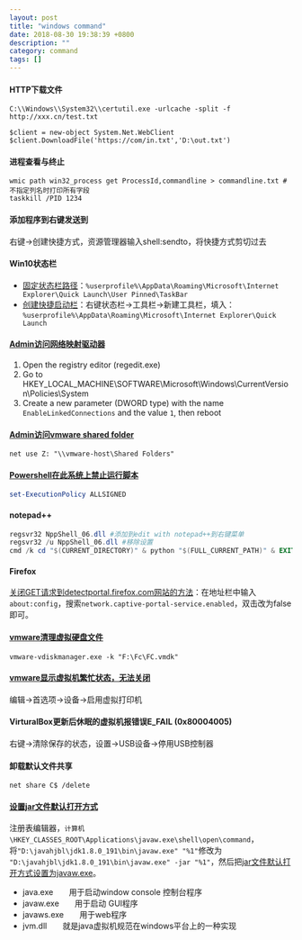 ```yaml
---
layout: post
title: "windows command"
date: 2018-08-30 19:38:39 +0800
description: ""
category: command
tags: []
---
```


#### HTTP下载文件

```
C:\\Windows\\System32\\certutil.exe -urlcache -split -f http://xxx.cn/test.txt

$client = new-object System.Net.WebClient
$client.DownloadFile('https://com/in.txt','D:\out.txt')
```

#### 进程查看与终止

```
wmic path win32_process get ProcessId,commandline > commandline.txt #不指定列名时打印所有字段
taskkill /PID 1234
```

#### 添加程序到右键发送到

右键->创建快捷方式，资源管理器输入shell:sendto，将快捷方式剪切过去

#### Win10状态栏

- [固定状态栏路径](http://www.winwin7.com/JC/11990.html)：`%userprofile%\AppData\Roaming\Microsoft\Internet Explorer\Quick Launch\User Pinned\TaskBar`
- [创建快捷启动栏](http://www.zhuangjiba.com/bios/10345.html)：右键状态栏->工具栏->新建工具栏，填入：`%userprofile%\AppData\Roaming\Microsoft\Internet Explorer\Quick Launch`

#### [Admin访问网络映射驱动器](https://blog.csdn.net/jtujtujtu/article/details/51161178)

1. Open the registry editor (regedit.exe)
2. Go to HKEY_LOCAL_MACHINE\SOFTWARE\Microsoft\Windows\CurrentVersion\Policies\System
3. Create a new parameter (DWORD type) with the name `EnableLinkedConnections` and the value `1`, then reboot

#### [Admin访问vmware shared folder](https://superuser.com/questions/1072269/vmware-shared-folder-inaccessible-with-administrator-account)

```
net use Z: "\\vmware-host\Shared Folders"
```

#### [Powershell在此系统上禁止运行脚本](https://www.jianshu.com/p/e5214b3a7627)

```powershell
set-ExecutionPolicy ALLSIGNED
```

#### notepad++

```powershell
regsvr32 NppShell_06.dll #添加到edit with notepad++到右键菜单
regsvr32 /u NppShell_06.dll #移除设置
cmd /k cd "$(CURRENT_DIRECTORY)" & python "$(FULL_CURRENT_PATH)" & EXIT #NppExec
```

#### Firefox

[关闭GET请求到detectportal.firefox.com网站的方法](http://www.mamicode.com/info-detail-1857740.html)：在地址栏中输入`about:config`，搜索`network.captive-portal-service.enabled`，双击改为false即可。

#### [vmware清理虚拟硬盘文件](http://blog.chinaunix.net/uid-13875633-id-4599466.html)

```
vmware-vdiskmanager.exe -k "F:\Fc\FC.vmdk"
```

#### [vmware显示虚拟机繁忙状态，无法关闭](https://blog.csdn.net/qq_44500635/article/details/106789982)

编辑->首选项->设备->启用虚拟打印机

#### VirturalBox更新后休眠的虚拟机报错误E_FAIL (0x80004005) 

右键->清除保存的状态，设置->USB设备->停用USB控制器

#### 卸载默认文件共享

```
net share C$ /delete
```

#### [设置jar文件默认打开方式](https://www.jianshu.com/p/44ab80e80b83)

注册表编辑器，`计算机\HKEY_CLASSES_ROOT\Applications\javaw.exe\shell\open\command`，将`"D:\javahjbl\jdk1.8.0_191\bin\javaw.exe" "%1"`修改为 `"D:\javahjbl\jdk1.8.0_191\bin\javaw.exe" -jar "%1"`，然后把[jar文件默认打开方式设置为javaw.exe](https://blog.csdn.net/lidashent/article/details/109390429)。

- java.exe　　用于启动window console 控制台程序
- javaw.exe　　用于启动 GUI程序
- javaws.exe　　用于web程序
- jvm.dll　　就是java虚拟机规范在windows平台上的一种实现